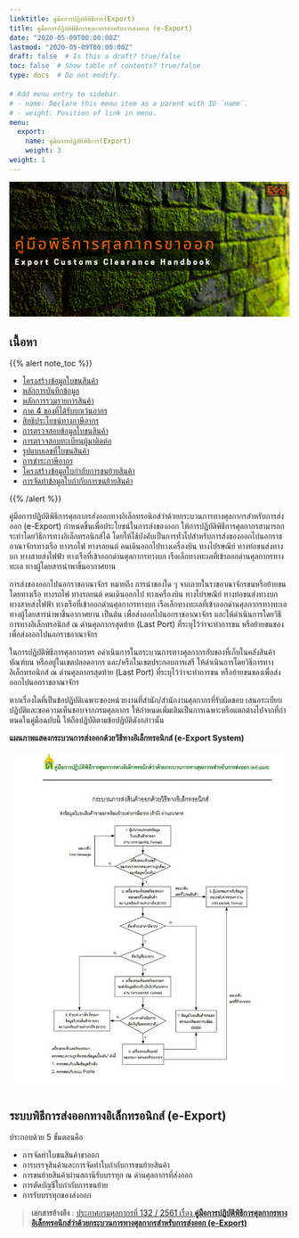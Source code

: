 ```yaml
---
linktitle: คู่มือการปฏิบัติพิธีการ(Export)
title: คู่มือการปฏิบัติพิธีการศุลกากรสำหรับการส่งออก (e-Export)
date: "2020-05-09T00:00:00Z"
lastmod: "2020-05-09T00:00:00Z"
draft: false  # Is this a draft? true/false
toc: false  # Show table of contents? true/false
type: docs  # Do not modify.

# Add menu entry to sidebar.
# - name: Declare this menu item as a parent with ID `name`.
# - weight: Position of link in menu.
menu:
  export:
    name: คู่มือการปฏิบัติพิธีการ(Export)
    weight: 3
weight: 1
---
```



![](https://github.com/ecs-support/knowledge-center/raw/master/img/cover/export-Customs-clearance-handbook.png)

## เนื้อหา

{{% alert note_toc %}}

-   [โครงสร้างข้อมูลใบขนสินค้า](./data-structure/)
-   [หลักการบันทึกข้อมูล](./principles-for-recording/)
-   [หลักการรวมรายการสินค้า](./list-of-products/)
-   [ภาค 4 ของที่ได้รับยกเว้นอากร](./part-4/)
-   [สิทธิประโยชน์ทางภาษีอากร](./input-tax-incentives/)
-   [การตรวจสอบข้อมูลใบขนสินค้า](./check-data-declalation/)
-   [การตรวจสอบทะเบียนผู้มาติดต่อ](./contact-registration/)
-   [รูปแบบเลขที่ใบขนสินค้า](./declaration-no/)
-   [การชําระภาษีอากร](./duty-payment/)
-   [โครงสร้างข้อมูลใบกำกับการขนย้ายสินค้า](./goods-control-list-structure/)
-   [การจัดทําข้อมูลใบกํากับการขนย้ายสินค้า](./prepare-goods-control-list/)

{{% /alert %}}


คู่มือการปฏิบัติพิธีการศุลกากรส่งออกทางอิเล็กทรอนิกส์ว่าด้วยกระบวนการทางศุลกากรสําหรับการส่งออก (e-Export) กําหนดขึ้นเพื่อประโยชน์ในการส่งของออก ให้การปฏิบัติพิธีการศุลกากรสามารถกระทําโดยวิธีการทางอิเล็กทรอนิกส์ได้ โดยให้ใช้บังคับเป็นการทั่วไปสําหรับการส่งของออกไปนอกราชอาณาจักรทางเรือ
ทางรถไฟ ทางรถยนต์ คนเดินออกไปทางเครื่องบิน ทางไปรษณีย์ ทางท่อขนส่งทางบก ทางสายส่งไฟฟ้า ทางเรือที่เข้าออกด่านศุลกากรทางบก เรือเล็กทางทะเลที่เข้าออกด่านศุลกากรทางทะเล ทางผู้โดยสารนําพาขึ้นอากาศยาน

การส่งของออกไปนอกราชอาณาจักร หมายถึง การนําของใด ๆ จากภายในราชอาณาจักรขนหรือย้ายขน โดยทางเรือ ทางรถไฟ ทางรถยนต์ คนเดินออกไป ทางเครื่องบิน ทางไปรษณีย์ ทางท่อขนส่งทางบก ทางสายส่งไฟฟ้า ทางเรือที่เข้าออกด่านศุลกากรทางบก เรือเล็กทางทะเลที่เข้าออกด่านศุลกากรทางทะเล ทางผู้โดยสารนําพาขึ้นอากาศยาน เป็นต้น เพื่อส่งออกไปนอกราชอาณาจักร และให้ดําเนินการโดยวิธีการทางอิเล็กทรอนิกส์ ณ ด่านศุลกากรสุดท้าย (Last Port) ที่ระบุไว้ว่าจะทําการขน หรือย้ายขนของเพื่อส่งออกไปนอกราชอาณาจักร

ในการปฏิบัติพิธีการศุลกากรหร อดําเนินการในกระบวนการทางศุลกากรกับของที่เก็บในคลังสินค้าทัณฑ์บน หรืออยู่ในเขตปลอดอากร และ/หรือในเขตประกอบการเสรี ให้ดําเนินการโดยวิธีการทางอิเล็กทรอนิกส์ ณ ด่านศุลกากรสุดท้าย (Last Port) ที่ระบุไว้ว่าจะทําการขน หรือย้ายขนของเพื่อส่งออกไปนอกราชอาณาจักร

หากเรื่องใดที่เป็นข้อปฏิบัติเฉพาะของหน่วยงานที่สํานัก/สํานักงานศุลกากรที่รับผิดชอบ เสนอระเบียบปฏิบัติและขอความเห็นชอบจากกรมศุลกากร ให้กําหนดเพิ่มเติมเป็นการเฉพาะหรือแตกต่างไปจากที่กําหนดในคู่มือฉบับนี้ ให้ถือปฏิบัติตามข้อปฎิบัติดังกล่าวนั้น

**แผนภาพแสดงกระบวนการส่งออกด้วยวิธีทางอิเล็กทรอนิกส์ (e-Export System)**

![](../img/e-Export-guidejpg_Page2.jpg)  


## ระบบพิธีการส่งออกทางอิเล็กทรอนิกส์ (e-Export) 
ประกอบด้วย 5 ขั้นตอนคือ

- การจัดทําใบขนสินค้าขาออก
- การบรรจุสินค้าและการจัดทําใบกํากับการขนย้ายสินค้า
- การขนย้ายสินค้าผ่านสถานีรับบรรทุก ณ ด่านศุลกากรที่ส่งออก
- การตัดบัญชีใบกํากับการขนย้าย
- การรับบรรทุกของส่งออก


> **เอกสารอ้างอิง** : [ประกาศกรมศุลกากรที่ 132 / 2561 เรื่อง **คู่มือการปฏิบัติพิธีการศุลกากรทางอิเล็กทรอนิกส์ว่าด้วยกระบวนการทางศุลกากรสำหรับการส่งออก (e-Export)**](http://www.customs.go.th/cont_strc_download_with_docno_date.php?lang=th&top_menu=menu_homepage&current_id=14223132414d505f49464b49464b4b)

